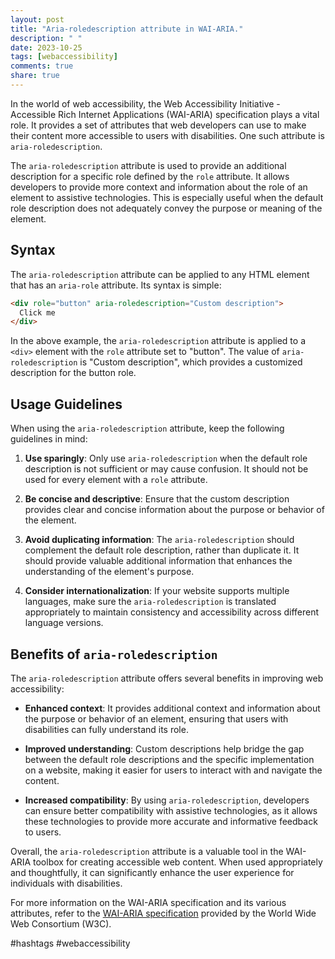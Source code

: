 ```yaml
---
layout: post
title: "Aria-roledescription attribute in WAI-ARIA."
description: " "
date: 2023-10-25
tags: [webaccessibility]
comments: true
share: true
---
```


In the world of web accessibility, the Web Accessibility Initiative - Accessible Rich Internet Applications (WAI-ARIA) specification plays a vital role. It provides a set of attributes that web developers can use to make their content more accessible to users with disabilities. One such attribute is `aria-roledescription`.

The `aria-roledescription` attribute is used to provide an additional description for a specific role defined by the `role` attribute. It allows developers to provide more context and information about the role of an element to assistive technologies. This is especially useful when the default role description does not adequately convey the purpose or meaning of the element.

## Syntax

The `aria-roledescription` attribute can be applied to any HTML element that has an `aria-role` attribute. Its syntax is simple:

```html
<div role="button" aria-roledescription="Custom description">
  Click me
</div>
```

In the above example, the `aria-roledescription` attribute is applied to a `<div>` element with the `role` attribute set to "button". The value of `aria-roledescription` is "Custom description", which provides a customized description for the button role.

## Usage Guidelines

When using the `aria-roledescription` attribute, keep the following guidelines in mind:

1. **Use sparingly**: Only use `aria-roledescription` when the default role description is not sufficient or may cause confusion. It should not be used for every element with a `role` attribute.

2. **Be concise and descriptive**: Ensure that the custom description provides clear and concise information about the purpose or behavior of the element.

3. **Avoid duplicating information**: The `aria-roledescription` should complement the default role description, rather than duplicate it. It should provide valuable additional information that enhances the understanding of the element's purpose.

4. **Consider internationalization**: If your website supports multiple languages, make sure the `aria-roledescription` is translated appropriately to maintain consistency and accessibility across different language versions.

## Benefits of `aria-roledescription`

The `aria-roledescription` attribute offers several benefits in improving web accessibility:

- **Enhanced context**: It provides additional context and information about the purpose or behavior of an element, ensuring that users with disabilities can fully understand its role.

- **Improved understanding**: Custom descriptions help bridge the gap between the default role descriptions and the specific implementation on a website, making it easier for users to interact with and navigate the content.

- **Increased compatibility**: By using `aria-roledescription`, developers can ensure better compatibility with assistive technologies, as it allows these technologies to provide more accurate and informative feedback to users.

Overall, the `aria-roledescription` attribute is a valuable tool in the WAI-ARIA toolbox for creating accessible web content. When used appropriately and thoughtfully, it can significantly enhance the user experience for individuals with disabilities.

For more information on the WAI-ARIA specification and its various attributes, refer to the [WAI-ARIA specification](https://www.w3.org/TR/wai-aria/) provided by the World Wide Web Consortium (W3C).

#hashtags #webaccessibility